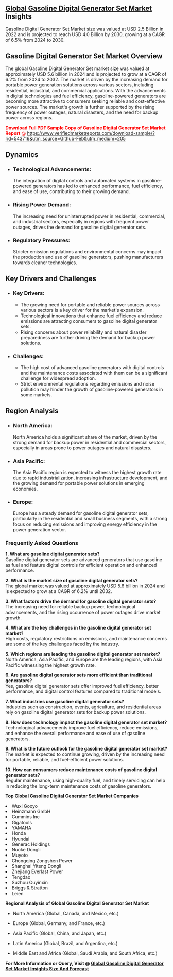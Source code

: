 <h2><a href="https://www.verifiedmarketreports.com/download-sample/?rid=543716&amp;utm_source=Github&amp;utm_medium=205" target="_blank">Global Gasoline Digital Generator Set Market</a> Insights</h2><p>Gasoline Digital Generator Set Market size was valued at USD 2.5 Billion in 2022 and is projected to reach USD 4.0 Billion by 2030, growing at a CAGR of 6.5% from 2024 to 2030.</p><p> <h2>Gasoline Digital Generator Set Market Overview</h2> <p>The global Gasoline Digital Generator Set market size was valued at approximately USD 5.6 billion in 2024 and is projected to grow at a CAGR of 6.2% from 2024 to 2032. The market is driven by the increasing demand for portable power generation solutions across various sectors, including residential, industrial, and commercial applications. With the advancements in digital technologies and fuel efficiency, gasoline-powered generators are becoming more attractive to consumers seeking reliable and cost-effective power sources. The market's growth is further supported by the rising frequency of power outages, natural disasters, and the need for backup power across regions.</p> <p><p><span class=""><span style="color: #ff0000;"><strong>Download Full PDF Sample Copy of Gasoline Digital Generator Set Market Report</strong> @ </span><a href="https://www.verifiedmarketreports.com/download-sample/?rid=543716&amp;utm_source=Github-Feb&amp;utm_medium=205" target="_blank">https://www.verifiedmarketreports.com/download-sample/?rid=543716&amp;utm_source=Github-Feb&amp;utm_medium=205</a></span></p></p> <h2>Dynamics</h2> <ul> <li><h3>Technological Advancements:</h3> The integration of digital controls and automated systems in gasoline-powered generators has led to enhanced performance, fuel efficiency, and ease of use, contributing to their growing demand.</li> <li><h3>Rising Power Demand:</h3> The increasing need for uninterrupted power in residential, commercial, and industrial sectors, especially in regions with frequent power outages, drives the demand for gasoline digital generator sets.</li> <li><h3>Regulatory Pressures:</h3> Stricter emission regulations and environmental concerns may impact the production and use of gasoline generators, pushing manufacturers towards cleaner technologies.</li> </ul> <h2>Key Drivers and Challenges</h2> <ul> <li><h3>Key Drivers:</h3> <ul> <li>The growing need for portable and reliable power sources across various sectors is a key driver for the market's expansion.</li> <li>Technological innovations that enhance fuel efficiency and reduce emissions are attracting consumers to gasoline digital generator sets.</li> <li>Rising concerns about power reliability and natural disaster preparedness are further driving the demand for backup power solutions.</li> </ul> </li> <li><h3>Challenges:</h3> <ul> <li>The high cost of advanced gasoline generators with digital controls and the maintenance costs associated with them can be a significant challenge for widespread adoption.</li> <li>Strict environmental regulations regarding emissions and noise pollution may hinder the growth of gasoline-powered generators in some markets.</li> </ul> </li> </ul> <h2>Region Analysis</h2> <ul> <li><h3>North America:</h3> North America holds a significant share of the market, driven by the strong demand for backup power in residential and commercial sectors, especially in areas prone to power outages and natural disasters.</li> <li><h3>Asia Pacific:</h3> The Asia Pacific region is expected to witness the highest growth rate due to rapid industrialization, increasing infrastructure development, and the growing demand for portable power solutions in emerging economies.</li> <li><h3>Europe:</h3> Europe has a steady demand for gasoline digital generator sets, particularly in the residential and small business segments, with a strong focus on reducing emissions and improving energy efficiency in the power generation sector.</li> </ul> <h3>Frequently Asked Questions</h3> <p><strong>1. What are gasoline digital generator sets?</strong><br>Gasoline digital generator sets are advanced generators that use gasoline as fuel and feature digital controls for efficient operation and enhanced performance.</p> <p><strong>2. What is the market size of gasoline digital generator sets?</strong><br>The global market was valued at approximately USD 5.6 billion in 2024 and is expected to grow at a CAGR of 6.2% until 2032.</p> <p><strong>3. What factors drive the demand for gasoline digital generator sets?</strong><br>The increasing need for reliable backup power, technological advancements, and the rising occurrence of power outages drive market growth.</p> <p><strong>4. What are the key challenges in the gasoline digital generator set market?</strong><br>High costs, regulatory restrictions on emissions, and maintenance concerns are some of the key challenges faced by the industry.</p> <p><strong>5. Which regions are leading the gasoline digital generator set market?</strong><br>North America, Asia Pacific, and Europe are the leading regions, with Asia Pacific witnessing the highest growth rate.</p> <p><strong>6. Are gasoline digital generator sets more efficient than traditional generators?</strong><br>Yes, gasoline digital generator sets offer improved fuel efficiency, better performance, and digital control features compared to traditional models.</p> <p><strong>7. What industries use gasoline digital generator sets?</strong><br>Industries such as construction, events, agriculture, and residential areas rely on gasoline digital generator sets for backup power solutions.</p> <p><strong>8. How does technology impact the gasoline digital generator set market?</strong><br>Technological advancements improve fuel efficiency, reduce emissions, and enhance the overall performance and ease of use of gasoline generators.</p> <p><strong>9. What is the future outlook for the gasoline digital generator set market?</strong><br>The market is expected to continue growing, driven by the increasing need for portable, reliable, and fuel-efficient power solutions.</p> <p><strong>10. How can consumers reduce maintenance costs of gasoline digital generator sets?</strong><br>Regular maintenance, using high-quality fuel, and timely servicing can help in reducing the long-term maintenance costs of gasoline generators.</p> </p><p><strong>Top Global Gasoline Digital Generator Set Market Companies</strong></p><div data-test-id=""><p><li>Wuxi Gooyo</li><li> Heinzmann GmbH</li><li> Cummins Inc</li><li> Gigatools</li><li> YAMAHA</li><li> Honda</li><li> Hyundai</li><li> Generac Holdings</li><li> Nuoke Dongli</li><li> Muyoto</li><li> Chongqing Zongshen Power</li><li> Shanghai Yiteng Dongli</li><li> Zhejiang Everlast Power</li><li> Tengdao</li><li> Suzhou Ouyinxin</li><li> Briggs & Stratton</li><li> Leien</li></p><div><strong>Regional Analysis of&nbsp;Global Gasoline Digital Generator Set Market</strong></div><ul><li dir="ltr"><p dir="ltr">North America&nbsp;(Global, Canada, and Mexico, etc.)</p></li><li dir="ltr"><p dir="ltr">Europe (Global, Germany, and France, etc.)</p></li><li dir="ltr"><p dir="ltr">Asia Pacific&nbsp;(Global, China, and Japan, etc.)</p></li><li dir="ltr"><p dir="ltr">Latin America&nbsp;(Global, Brazil, and Argentina, etc.)</p></li><li dir="ltr">Middle East and Africa&nbsp;(Global, Saudi Arabia, and South Africa, etc.)</li></ul><p><strong>For More Information or Query, Visit @&nbsp;</strong><strong><a href="https://www.verifiedmarketreports.com/product/gasoline-digital-generator-set-market/?utm_source=Github&amp;utm_medium=205" target="_blank">Global Gasoline Digital Generator Set Market Insights Size And Forecast</a></strong></p></div>
